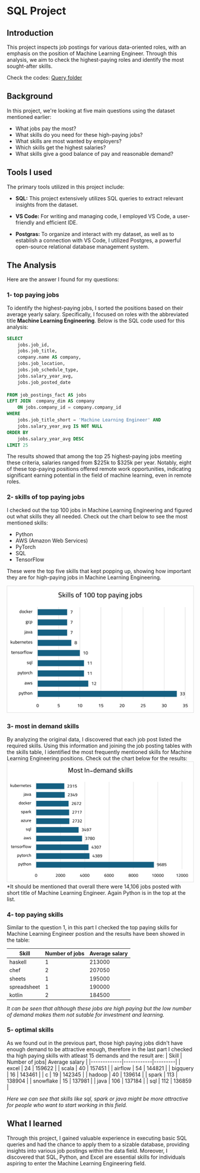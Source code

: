 # SQL Project
## Introduction
This project inspects job postings for various data-oriented roles, with an emphasis on the position of Machine Learning Engineer. Through this analysis, we aim to check the highest-paying roles and identify the most sought-after skills.

Check the codes: [Query folder](https://github.com/zkh99/sql_project/tree/main/query)

## Background
In this project, we're looking at five main questions using the dataset mentioned earlier:

- What jobs pay the most?
- What skills do you need for these high-paying jobs?
- What skills are most wanted by employers?
- Which skills get the highest salaries?
- What skills give a good balance of pay and reasonable demand?

## Tools I used
The primary tools utilized in this project include:
- **SQL:** This project extensively utilizes SQL queries to extract relevant insights from the dataset.

- **VS Code:** For writing and managing code, I employed VS Code, a user-friendly and efficient IDE.

- **Postgras:**  To organize and interact with my dataset, as well as to establish a connection with VS Code, I utilized Postgres, a powerful open-source relational database management system.
## The Analysis
Here are the answer I found for my questions:
### 1- top paying jobs
To identify the highest-paying jobs, I sorted the positions based on their average yearly salary. Specifically, I focused on roles with the abbreviated title **Machine Learning Engineering**. Below is the SQL code used for this analysis:

```sql
SELECT 
    jobs.job_id,
    jobs.job_title,
    company.name AS company,
    jobs.job_location,
    jobs.job_schedule_type,
    jobs.salary_year_avg,
    jobs.job_posted_date
    
FROM job_postings_fact AS jobs
LEFT JOIN  company_dim AS company
    ON jobs.company_id = company.company_id
WHERE 
    jobs.job_title_short = 'Machine Learning Engineer' AND
    jobs.salary_year_avg IS NOT NULL
ORDER BY
    jobs.salary_year_avg DESC
LIMIT 25
```
The results showed that among the top 25 highest-paying jobs meeting these criteria, salaries ranged from $225k to $325k per year. Notably, eight of these top-paying positions offered remote work opportunities, indicating significant earning potential in the field of machine learning, even in remote roles.

### 2- skills of top paying jobs
I checked out the top 100 jobs in Machine Learning Engineering and figured out what skills they all needed. Check out the chart below to see the most mentioned skills:
- Python
- AWS (Amazon Web Services)
- PyTorch
- SQL
- TensorFlow

These were the top five skills that kept popping up, showing how important they are for high-paying jobs in Machine Learning Engineering.

![Skills for top paying jobs](https://github.com/zkh99/sql_project/blob/main/assets/2-skills.png)

### 3- most in demand skills 
By analyzing the original data, I discovered that each job post listed the required skills. Using this information and joining the job posting tables with the skills table, I identified the most frequently mentioned skills for Machine Learning Engineering positions. Check out the chart below for the results:
![Most In-demand skills](https://github.com/zkh99/sql_project/blob/main/assets/3-most_demanded_skills.png)
*It should be mentioned that overall there were 14,106 jobs posted with short title of Machine Learning Engineer. Again Python is in the top at the list.

### 4- top paying skills
Similar to the question 1, in this part I checked the top paying skills for Machine Learning Engineer postion and the results have been showed in the table:

| Skill      | Number of jobs | Average salary |
|--------------|----------|---------|
| haskell      | 1        | 213000  |
| chef         | 2        | 207050  |
| sheets       | 1        | 195000  |
| spreadsheet  | 1        | 190000  |
| kotlin       | 2        | 184500  |
*It can be seen that although these jobs are high paying but the low number of demand makes them not sutable for investment and learning.*

### 5- optimal skills
As we found out in the previous part, those high paying jobs didn't have enough demand to be attractive enough, therefore in the last part I checked tha high paying skills with atleast 15 demands and the result are:
| Skill  | Number of jobs| Average salary |
|-------------|------------|---------|
| excel       | 24         | 159622  |
| scala       | 40         | 157451  |
| airflow     | 54         | 144821  |
| bigquery    | 16         | 143461  |
| c           | 19         | 142345  |
| hadoop      | 40         | 139614  |
| spark       | 113        | 138904  |
| snowflake   | 15         | 137981  |
| java        | 106        | 137184  |
| sql         | 112        | 136859  |

*Here we can see that skills like sql, spark or java  might be more attractive for people who want to start working in this field.*

## What I learned
Through this project, I gained valuable experience in executing basic SQL queries and had the chance to apply them to a sizable database, providing insights into various job postings within the data field. Moreover, I discovered that SQL, Python, and Excel are essential skills for individuals aspiring to enter the Machine Learning Engineering field.
